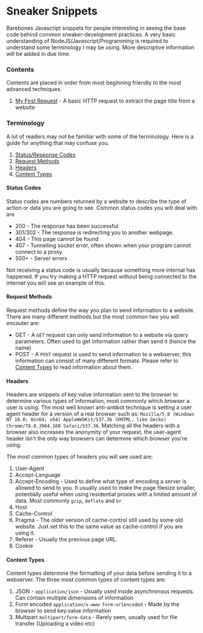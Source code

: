 # Sneaker Snippets
Barebones Javascript snippets for people interesting in seeing the base code behind common sneaker-development practices. A very basic understanding of NodeJS/Javascript/Programming is required to understand some terminology I may be using. More descriptive information will be added in due time.

### Contents

Contents are placed in order from most beginning friendly to the most advanced techniques.

1) [My First Request](/snippets/requests) - A basic HTTP request to extract the page title from a website


### Terminology

A lot of readers may not be familiar with some of the terminology. Here is a guide for anything that may confuse you.

1) [Status/Response Codes](#status-codes)
2) [Request Methods](#request-methods)
3) [Headers](#headers)
3) [Content Types](#content-types)


#### Status Codes

Status codes are numbers returned by a website to describe the type of action or data you are going to see. Common status codes you will deal with are

* 200 - The response has been successful
* 301/302 - The response is redirecting you to another webpage.
* 404 - This page cannot be found
* 407 - Tunnelling socket error, often shown when your program cannot connect to a proxy.
* 500+ - Server errors

Not receiving a status code is usually because something more internal has happened. If you try making a HTTP request without being connected to the internet you will see an example of this.


#### Request Methods

Request methods define the way you plan to send information to a website. There are many different methods but the most common two you will encouter are:

* GET - A `GET` request can only send information to a website via query parameters. Often used to get information rather than send it (hence the name)
* POST - A `POST` request is used to send information to a webserver, this information can consist of many different formats. Please refer to [Content Types](#content-types) to read information about them.


#### Headers

Headers are snippets of key:value information sent to the browser to determine various types of information, most commonly which browser a user is using. The most well known anti-antibot technique is setting a user agent header for a version of a real browser such as: `Mozilla/5.0 (Windows NT 10.0; Win64; x64) AppleWebKit/537.36 (KHTML, like Gecko) Chrome/78.0.3904.108 Safari/537.36`. Matching all the headers with a browser also increases the anonymity of your request, the user-agent header isn't the only way browsers can determine which browser you're using.

The most common types of headers you will see used are:
1) User-Agent
2) Accept-Language
3) Accept-Encoding - Used to define what type of encoding a server is allowed to send to you. It usually used to make the page filesize smaller, potentially useful when using residential proxies with a limited amount of data. Most commonly `gzip`, `deflate` and `br`
4) Host
5) Cache-Control
6) Pragma - The older version of cache-control still used by some old website. Just set this to the same value as cache-control if you are using it.
7) Referer - Usually the previous page URL.
8) Cookie



#### Content Types

Content types determine the formatting of your data before sending it to a webserver. The three most common types of content types are:

1) JSON - `application/json` - Usually used inside asynchronous requests. Can contain multiple dimensions of information
2) Form encoded `application/x-www-form-urlencoded` - Made by the browser to send key:value information
3) Multipart `multipart/form-data` - Rarely seen, usually used for file transfer (Uploading a video etc)